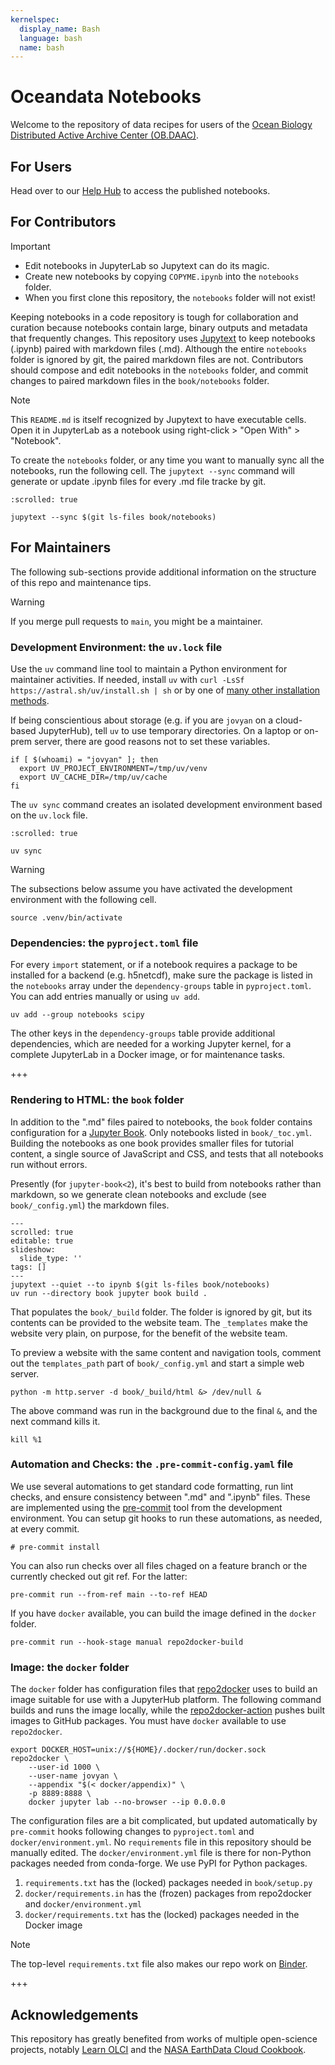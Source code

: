 ```yaml
---
kernelspec:
  display_name: Bash
  language: bash
  name: bash
---
```


# Oceandata Notebooks

Welcome to the repository of data recipes for users of the [Ocean Biology Distributed Active Archive Center (OB.DAAC)][OB].

[OB]: https://www.earthdata.nasa.gov/centers/ob-daac

## For Users

Head over to our [Help Hub] to access the published notebooks.

[Help Hub]: https://oceancolor.gsfc.nasa.gov/resources/docs/tutorials

## For Contributors

> [!Important]
> - Edit notebooks in JupyterLab so Jupytext can do its magic.
> - Create new notebooks by copying `COPYME.ipynb` into the `notebooks` folder.
> - When you first clone this repository, the `notebooks` folder will not exist!

Keeping notebooks in a code repository is tough for collaboration and curation because notebooks contain large, binary outputs and metadata that frequently changes.
This repository uses [Jupytext] to keep notebooks (.ipynb) paired with markdown files (.md).
Although the entire `notebooks` folder is ignored by git, the paired markdown files are not.
Contributors should compose and edit notebooks in the `notebooks` folder, and commit changes to paired markdown files in the `book/notebooks` folder.

[Jupytext]: https://jupytext.readthedocs.io/

> [!Note]
> This `README.md` is itself recognized by Jupytext to have executable cells.
> Open it in JupyterLab as a notebook using right-click > "Open With" > "Notebook".

To create the `notebooks` folder, or any time you want to manually sync all the notebooks, run the following cell.
The `jupytext --sync` command will generate or update .ipynb files for every .md file tracke by git.

```{code-cell}
:scrolled: true

jupytext --sync $(git ls-files book/notebooks)
```

## For Maintainers

The following sub-sections provide additional information on the structure of this repo and maintenance tips.

> [!Warning]
> If you merge pull requests to `main`, you might be a maintainer.

### Development Environment: the `uv.lock` file

Use the `uv` command line tool to maintain a Python environment for maintainer activities.
If needed, install `uv` with `curl -LsSf https://astral.sh/uv/install.sh | sh` or by one of [many other installation methods][uv].

If being conscientious about storage (e.g. if you are `jovyan` on a cloud-based JupyterHub), tell `uv` to use temporary directories.
On a laptop or on-prem server, there are good reasons not to set these variables.

[uv]: https://docs.astral.sh/uv/getting-started/installation

```{code-cell}
if [ $(whoami) = "jovyan" ]; then
  export UV_PROJECT_ENVIRONMENT=/tmp/uv/venv
  export UV_CACHE_DIR=/tmp/uv/cache
fi
```

The `uv sync` command creates an isolated development environment based on the `uv.lock` file.

```{code-cell}
:scrolled: true

uv sync
```

> [!Warning]
> The subsections below assume you have activated the development environment with the following cell.

```{code-cell}
source .venv/bin/activate
```

### Dependencies: the `pyproject.toml` file

For every `import` statement, or if a notebook requires a package to be installed for a backend (e.g. h5netcdf),
make sure the package is listed in the `notebooks` array under the `dependency-groups` table in `pyproject.toml`.
You can add entries manually or using `uv add`.

```shell
uv add --group notebooks scipy
```

The other keys in the `dependency-groups` table provide additional dependencies,
which are needed for a working Jupyter kernel, for a complete JupyterLab in a Docker image, or for maintenance tasks.

+++

### Rendering to HTML: the `book` folder

In addition to the ".md" files paired to notebooks, the `book` folder contains configuration for a [Jupyter Book].
Only notebooks listed in `book/_toc.yml`.
Building the notebooks as one book provides smaller files for tutorial content, a single source of JavaScript and CSS, and tests that all notebooks run without errors.

Presently (for `jupyter-book<2`), it's best to build from notebooks rather than markdown, so we generate clean notebooks and exclude (see `book/_config.yml`) the markdown files.

[Binder]: https://mybinder.org/
[Jupyter Book]: https://jupyterbook.org/

```{code-cell}
---
scrolled: true
editable: true
slideshow:
  slide_type: ''
tags: []
---
jupytext --quiet --to ipynb $(git ls-files book/notebooks)
uv run --directory book jupyter book build .
```

That populates the `book/_build` folder.
The folder is ignored by git, but its contents can be provided to the website team.
The `_templates` make the website very plain, on purpose, for the benefit of the website team.

To preview a website with the same content and navigation tools, comment out the `templates_path` part of `book/_config.yml` and start a simple web server.

```{code-cell}
python -m http.server -d book/_build/html &> /dev/null &
```

The above command was run in the background due to the final `&`, and the next command kills it.

```{code-cell}
kill %1
```

### Automation and Checks: the `.pre-commit-config.yaml` file

We use several automations to get standard code formatting, run lint checks, and ensure consistency between ".md" and ".ipynb" files.
These are implemented using the [pre-commit] tool from the development environment.
You can setup git hooks to run these automations, as needed, at every commit.

[pre-commit]: https://pre-commit.com/

```{code-cell}
# pre-commit install
```

You can also run checks over all files chaged on a feature branch or the currently checked out git ref. For the latter:

```{code-cell}
pre-commit run --from-ref main --to-ref HEAD
```

If you have `docker` available, you can build the image defined in the `docker` folder.

```{code-cell}
pre-commit run --hook-stage manual repo2docker-build
```

### Image: the `docker` folder

The `docker` folder has configuration files that [repo2docker] uses to build an image suitable for use with a JupyterHub platform.
The following command builds and runs the image locally, while the [repo2docker-action] pushes built images to GitHub packages.
You must have `docker` available to use `repo2docker`.

[repo2docker]: https://repo2docker.readthedocs.io/
[repo2docker-action]: https://github.com/marketplace/actions/repo2docker-action

```{code-cell}
export DOCKER_HOST=unix://${HOME}/.docker/run/docker.sock
repo2docker \
    --user-id 1000 \
    --user-name jovyan \
    --appendix "$(< docker/appendix)" \
    -p 8889:8888 \
    docker jupyter lab --no-browser --ip 0.0.0.0
```

The configuration files are a bit complicated, but updated automatically by `pre-commit` hooks following changes to `pyproject.toml` and `docker/environment.yml`.
No `requirements` file in this repository should be manually edited.
The `docker/environment.yml` file is there for non-Python packages needed from conda-forge.
We use PyPI for Python packages.

1. `requirements.txt` has the (locked) packages needed in `book/setup.py`
1. `docker/requirements.in` has the (frozen) packages from repo2docker and `docker/environment.yml`
1. `docker/requirements.txt` has the (locked) packages needed in the Docker image

> [!Note]
> The top-level `requirements.txt` file also makes our repo work on [Binder].

+++

## Acknowledgements

This repository has greatly benefited from works of multiple open-science projects, notably [Learn OLCI] and the [NASA EarthData Cloud Cookbook].

[Learn OLCI]: https://github.com/wekeo/learn-olci
[NASA EarthData Cloud Cookbook]: https://nasa-openscapes.github.io/earthdata-cloud-cookbook
